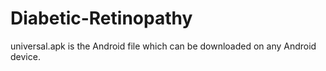 # Diabetic-Retinopathy

universal.apk is the Android file which can be downloaded on any Android device.
